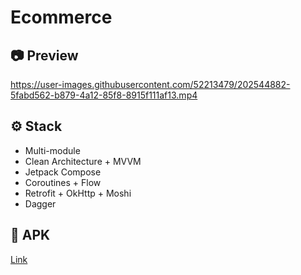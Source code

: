 # Ecommerce

## 📷 Preview

https://user-images.githubusercontent.com/52213479/202544882-5fabd562-b879-4a12-85f8-8915f111af13.mp4

## ⚙ Stack

- Multi-module
- Clean Architecture + MVVM
- Jetpack Compose
- Coroutines + Flow
- Retrofit + OkHttp + Moshi
- Dagger

## 📱 APK

[Link](https://cloud.mail.ru/public/f8mR/7CsYsmk2x)
